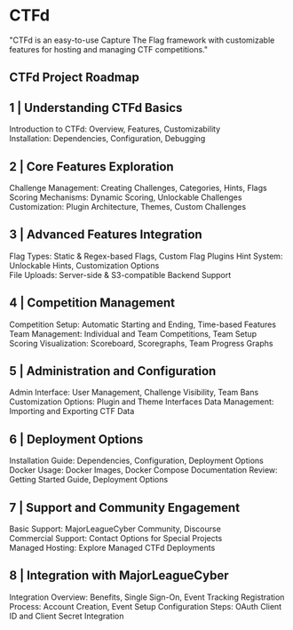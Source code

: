 
# CTFd

"CTFd is an easy-to-use Capture The Flag framework with customizable features for hosting and managing CTF competitions."


## CTFd Project Roadmap 


## 1 | Understanding CTFd Basics 
Introduction to CTFd: Overview, Features, Customizability  
Installation: Dependencies, Configuration, Debugging 






## 2 | Core Features Exploration 
Challenge Management: Creating Challenges, Categories, Hints, Flags  
Scoring Mechanisms: Dynamic Scoring, Unlockable Challenges 
Customization: Plugin Architecture, Themes, Custom Challenges 



## 3 | Advanced Features Integration 
Flag Types: Static & Regex-based Flags, Custom Flag Plugins Hint System: Unlockable Hints, Customization Options  
File Uploads: Server-side & S3-compatible Backend Support 



## 4 | Competition Management 
Competition Setup: Automatic Starting and Ending, Time-based Features 
Team Management: Individual and Team Competitions, Team Setup  
Scoring Visualization: Scoreboard, Scoregraphs, Team Progress Graphs 


## 5 | Administration and Configuration 
Admin Interface: User Management, Challenge Visibility, Team Bans 
Customization Options: Plugin and Theme Interfaces 
Data Management: Importing and Exporting CTF Data 


## 6 | Deployment Options 
Installation Guide: Dependencies, Configuration, Deployment Options 
Docker Usage: Docker Images, Docker Compose 
Documentation Review: Getting Started Guide, Deployment Options 


## 7 | Support and Community Engagement 
Basic Support: MajorLeagueCyber Community, Discourse  
Commercial Support: Contact Options for Special Projects  
Managed Hosting: Explore Managed CTFd Deployments 




## 8 | Integration with MajorLeagueCyber 
Integration Overview: Benefits, Single Sign-On, Event Tracking 
Registration Process: Account Creation, Event Setup 
Configuration Steps: OAuth Client ID and Client Secret Integration 




